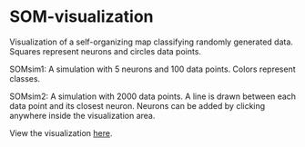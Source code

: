 # SOM-visualization
Visualization of a self-organizing map classifying randomly generated data.
Squares represent neurons and circles data points.

SOMsim1:
A simulation with 5 neurons and 100 data points. Colors represent classes.

SOMsim2:
A simulation with 2000 data points. A line is drawn between each data point and its closest neuron. Neurons can be added by clicking anywhere inside the visualization area.

View the visualization [here](https://teemuli.github.io).
